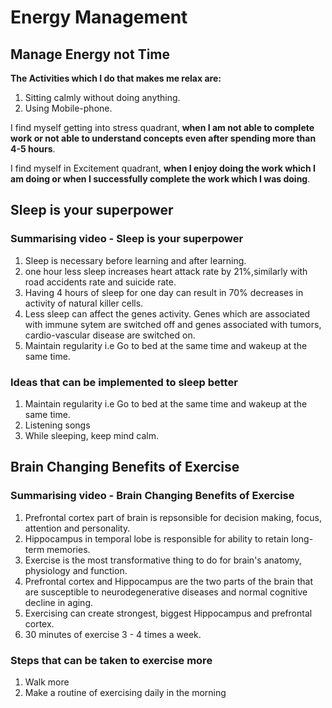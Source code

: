 # Energy Management
## Manage Energy not Time
**The Activities which I do that makes me relax are:**
1. Sitting calmly without doing anything.
2. Using Mobile-phone.
  
I find myself getting into stress quadrant, **when I am not able to complete work or not able to understand concepts even after spending more than 4-5 hours**.
  
I find myself in Excitement quadrant, **when I enjoy doing the work which I am doing or when I successfully complete the work which I was doing**.
## Sleep is your superpower
### Summarising video - Sleep is your superpower
1. Sleep is necessary before learning and after learning.
2. one hour less sleep increases heart attack rate by 21%,similarly with road accidents rate and suicide rate.
3. Having 4 hours of sleep for one day can result in 70% decreases in activity of natural killer cells.
4. Less sleep can affect the genes activity. Genes which are associated with immune sytem are switched off and genes associated with tumors, cardio-vascular disease are switched on.
5. Maintain regularity i.e Go to bed at the same time and wakeup at the same time.

### Ideas that can be implemented to sleep better
1. Maintain regularity i.e Go to bed at the same time and wakeup at the same time.
2. Listening songs
3. While sleeping, keep mind calm.

## Brain Changing Benefits of Exercise
### Summarising video - Brain Changing Benefits of Exercise
1. Prefrontal cortex part of brain is repsonsible for decision making, focus, attention and personality.
2. Hippocampus in temporal lobe is responsible for ability to retain long-term memories.
3. Exercise is the most transformative thing to do for brain's anatomy, physiology and function.
4. Prefrontal cortex and Hippocampus are the two parts of the brain that are susceptible to neurodegenerative diseases and normal cognitive decline in aging.
5. Exercising can create strongest, biggest Hippocampus and prefrontal cortex.
6. 30 minutes of exercise 3 - 4 times a week.

### Steps that can be taken to exercise more
1. Walk more
2. Make a routine of exercising daily in the morning
